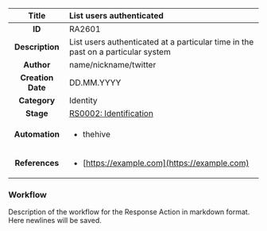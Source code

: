 | Title                       | List users authenticated         |
|:---------------------------:|:--------------------|
| **ID**                      | RA2601            |
| **Description**             | List users authenticated at a particular time in the past on a particular system   |
| **Author**                  | name/nickname/twitter        |
| **Creation Date**           | DD.MM.YYYY |
| **Category**                | Identity      |
| **Stage**                   |[RS0002: Identification](../Response_Stages/RS0002.md)| 
| **Automation** |<ul><li>thehive</li></ul>|
| **References** |<ul><li>[https://example.com](https://example.com)</li></ul>|

### Workflow

Description of the workflow for the Response Action in markdown format.
Here newlines will be saved.
